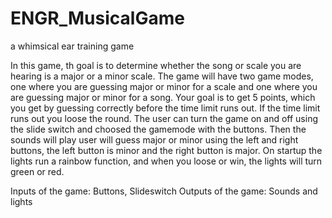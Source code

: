 # ENGR_MusicalGame
a whimsical ear training game


In this game, th goal is to determine whether the song or scale you are hearing is a major or a minor scale. The game will have two game modes, one where you are guessing major or minor for a scale and one where you are guessing major or minor for a song. Your goal is to get 5 points, which you get by guessing correctly before the time limit runs out. If the time limit runs out you loose the round. The user can turn the game on and off using the slide switch and choosed the gamemode with the buttons. Then the sounds will play user will guess major or minor using the left and right buttons, the left button is minor and the right button is major. On startup the lights run a rainbow function, and when you loose or win, the lights will turn green or red. 

Inputs of the game: Buttons, Slideswitch
Outputs of the game: Sounds and lights
